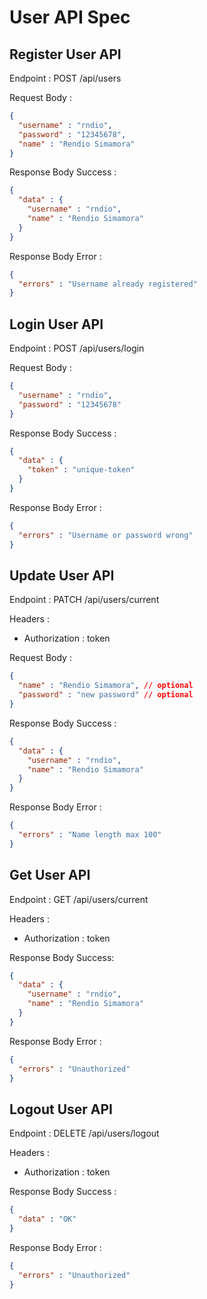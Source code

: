 # User API Spec

## Register User API

Endpoint :  POST /api/users 

Request Body :

```json
{
  "username" : "rndio",
  "password" : "12345678",
  "name" : "Rendio Simamora"
}
```

Response Body Success :

```json
{
  "data" : {
    "username" : "rndio",
    "name" : "Rendio Simamora"
  }
}
```

Response Body Error : 

```json
{
  "errors" : "Username already registered"
}
```

## Login User API

Endpoint : POST /api/users/login

Request Body :

```json
{
  "username" : "rndio",
  "password" : "12345678"
}
```

Response Body Success : 

```json
{
  "data" : {
    "token" : "unique-token"
  }
}
```

Response Body Error :

```json
{
  "errors" : "Username or password wrong"
}
```

## Update User API

Endpoint : PATCH /api/users/current

Headers :
- Authorization : token 

Request Body :

```json
{
  "name" : "Rendio Simamora", // optional
  "password" : "new password" // optional
}
```

Response Body Success : 

```json
{
  "data" : {
    "username" : "rndio",
    "name" : "Rendio Simamora"
  }
}
```

Response Body Error : 

```json
{
  "errors" : "Name length max 100"
}
```

## Get User API

Endpoint : GET /api/users/current

Headers :
- Authorization : token

Response Body Success:

```json
{
  "data" : {
    "username" : "rndio",
    "name" : "Rendio Simamora"
  }
}
```

Response Body Error : 

```json
{
  "errors" : "Unauthorized"
}
```

## Logout User API

Endpoint : DELETE /api/users/logout

Headers :
- Authorization : token

Response Body Success : 

```json
{
  "data" : "OK"
}
```

Response Body Error : 

```json
{
  "errors" : "Unauthorized"
}
```